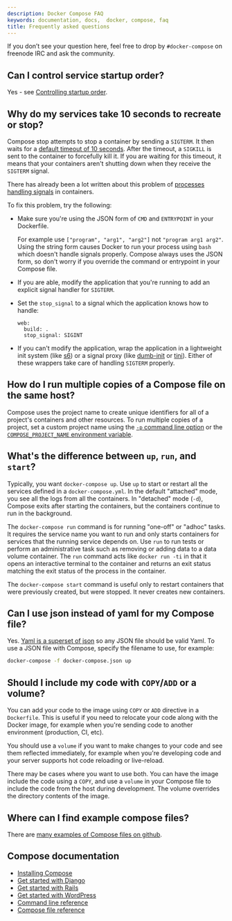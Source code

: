 ```yaml
---
description: Docker Compose FAQ
keywords: documentation, docs,  docker, compose, faq
title: Frequently asked questions
---
```


If you don’t see your question here, feel free to drop by `#docker-compose` on
freenode IRC and ask the community.


## Can I control service startup order?

Yes - see [Controlling startup order](startup-order.md).


## Why do my services take 10 seconds to recreate or stop?

Compose stop attempts to stop a container by sending a `SIGTERM`. It then waits
for a [default timeout of 10 seconds](./reference/stop.md).  After the timeout,
a `SIGKILL` is sent to the container to forcefully kill it.  If you
are waiting for this timeout, it means that your containers aren't shutting down
when they receive the `SIGTERM` signal.

There has already been a lot written about this problem of
[processes handling signals](https://medium.com/@gchudnov/trapping-signals-in-docker-containers-7a57fdda7d86)
in containers.

To fix this problem, try the following:

* Make sure you're using the JSON form of `CMD` and `ENTRYPOINT`
in your Dockerfile.

  For example use `["program", "arg1", "arg2"]` not `"program arg1 arg2"`.
  Using the string form causes Docker to run your process using `bash` which
  doesn't handle signals properly. Compose always uses the JSON form, so don't
  worry if you override the command or entrypoint in your Compose file.

* If you are able, modify the application that you're running to
add an explicit signal handler for `SIGTERM`.

* Set the `stop_signal` to a signal which the application knows how to handle:

      web:
        build: .
        stop_signal: SIGINT

* If you can't modify the application, wrap the application in a lightweight init
system (like [s6](http://skarnet.org/software/s6/)) or a signal proxy (like
[dumb-init](https://github.com/Yelp/dumb-init) or
[tini](https://github.com/krallin/tini)).  Either of these wrappers take care of
handling `SIGTERM` properly.

## How do I run multiple copies of a Compose file on the same host?

Compose uses the project name to create unique identifiers for all of a
project's  containers and other resources. To run multiple copies of a project,
set a custom project name using the [`-p` command line
option](./reference/overview.md) or the [`COMPOSE_PROJECT_NAME`
environment variable](./reference/envvars.md#compose-project-name).

## What's the difference between `up`, `run`, and `start`?

Typically, you want `docker-compose up`. Use `up` to start or restart all the
services defined in a `docker-compose.yml`. In the default "attached"
mode, you see all the logs from all the containers. In "detached" mode (`-d`),
Compose exits after starting the containers, but the containers continue to run
in the background.

The `docker-compose run` command is for running "one-off" or "adhoc" tasks. It
requires the service name you want to run and only starts containers for services
that the running service depends on. Use `run` to run tests or perform
an administrative task such as removing or adding data to a data volume
container. The `run` command acts like `docker run -ti` in that it opens an
interactive terminal to the container and returns an exit status matching the
exit status of the process in the container.

The `docker-compose start` command is useful only to restart containers
that were previously created, but were stopped. It never creates new
containers.

## Can I use json instead of yaml for my Compose file?

Yes. [Yaml is a superset of json](http://stackoverflow.com/a/1729545/444646) so
any JSON file should be valid Yaml.  To use a JSON file with Compose,
specify the filename to use, for example:

```bash
docker-compose -f docker-compose.json up
```

## Should I include my code with `COPY`/`ADD` or a volume?

You can add your code to the image using `COPY` or `ADD` directive in a
`Dockerfile`.  This is useful if you need to relocate your code along with the
Docker image, for example when you're sending code to another environment
(production, CI, etc).

You should use a `volume` if you want to make changes to your code and see them
reflected immediately, for example when you're developing code and your server
supports hot code reloading or live-reload.

There may be cases where you want to use both. You can have the image
include the code using a `COPY`, and use a `volume` in your Compose file to
include the code from the host during development. The volume overrides
the directory contents of the image.

## Where can I find example compose files?

There are [many examples of Compose files on
github](https://github.com/search?q=in%3Apath+docker-compose.yml+extension%3Ayml&type=Code).


## Compose documentation

- [Installing Compose](install.md)
- [Get started with Django](django.md)
- [Get started with Rails](rails.md)
- [Get started with WordPress](wordpress.md)
- [Command line reference](./reference/index.md)
- [Compose file reference](compose-file.md)
